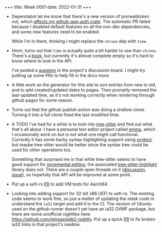 +++
title: Week 0001
date: 2022-01-31
+++

* Dependabot let me know that there's a new version of jsonwebtoken out,
  which [affects my github-app-auth crate](https://github.com/nicholasbishop/github-app-auth/pull/4).
  The automatic PR failed because I disabled default features on all the
  non-dev dependencies, and some new features need to be enabled.

  While I'm in there, thinking I might replace the `chrono` dep with `time`.
  
* Hmm, turns out that `time` is actually quite a bit harder to use than
  `chrono`. There's a [book](https://time-rs.github.io/book/), but
  currently it's almost complete empty so it's hard to know where to
  look in the API. 

  I've posted a
  [question](https://github.com/time-rs/time/discussions/442) in the
  project's discussion board. I might try putting up some PRs to help
  fill in the docs more.

* A little work on the generator for this site to sort entries from new
  to old, and to add created/updated dates to pages. Then promptly
  removed the last-updated time, as it's not working correctly when
  rendering through github pages for some reason.

* Turns out that the github publish action was doing a shallow
  clone. Turning it into a full clone fixed the last-modified time.

* A TODO I've had for a while is to look into
  [tree-sitter](https://tree-sitter.github.io/tree-sitter/) and find out
  what that's all about. I have a personal text editor project called
  [emma](https://github.com/nicholasbishop/emma-editor), which I
  occasionally work on but is not what one might call
  functional. Currently it has some hacky syntax highlighting support
  using [syntect](https://github.com/trishume/syntect), but maybe
  tree-sitter would be better since the syntax tree could be used for
  other operations too.
  
  Something that surprised me is that while tree-sitter seems to have
  good support for [incremental
  editing](https://tree-sitter.github.io/tree-sitter/using-parsers#editing),
  the associated
  [tree-sitter-highlight](https://crates.io/crates/tree-sitter-highlight)
  library does not. There are a couple open threads on it
  ([discussion](https://github.com/tree-sitter/tree-sitter/discussions/1530),
  [issue](https://github.com/tree-sitter/tree-sitter/issues/1540)), so
  hopefully that API will be improved at some point.

* Put up a uefi-rs [PR](https://github.com/rust-osdev/uefi-rs/pull/353)
  to add VM tests for Aarch64.

* Looking into adding support for 32-bit x86 UEFI to uefi-rs. The
  existing code seems to work fine, so just a matter of updating the
  xtask code to understand the `ia32` target and add it to the CI. The
  version of Ubuntu used on the github runner doesn't yet have an ia32
  OVMF package, but there are some unofficial nightlies here:
  https://github.com/retrage/edk2-nightly. Put up a quick
  [PR](https://github.com/retrage/edk2-nightly/pull/3) to fix broken
  ia32 links in that project's readme.
